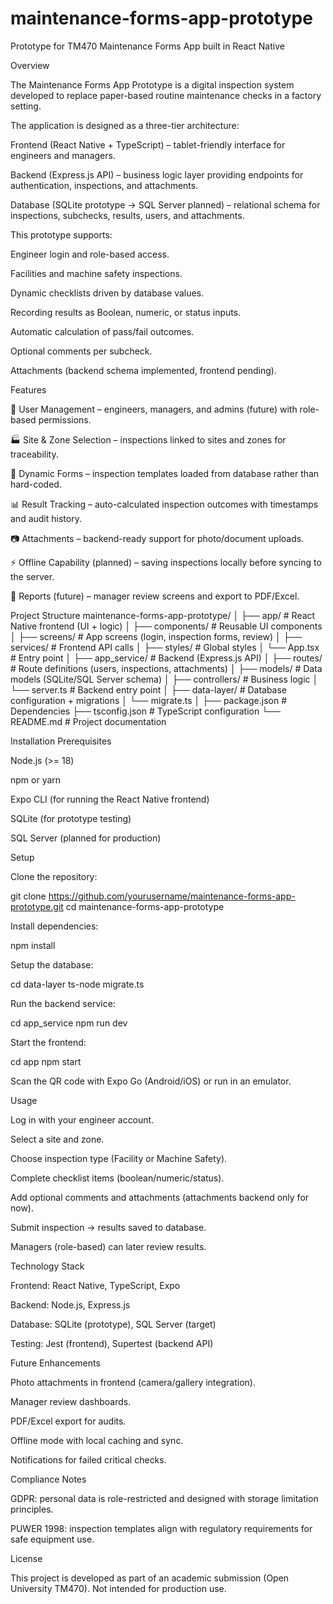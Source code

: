 # maintenance-forms-app-prototype

Prototype for TM470 Maintenance Forms App built in React Native

Overview

The Maintenance Forms App Prototype is a digital inspection system developed to replace paper-based routine maintenance checks in a factory setting.

The application is designed as a three-tier architecture:

Frontend (React Native + TypeScript) – tablet-friendly interface for engineers and managers.

Backend (Express.js API) – business logic layer providing endpoints for authentication, inspections, and attachments.

Database (SQLite prototype → SQL Server planned) – relational schema for inspections, subchecks, results, users, and attachments.

This prototype supports:

Engineer login and role-based access.

Facilities and machine safety inspections.

Dynamic checklists driven by database values.

Recording results as Boolean, numeric, or status inputs.

Automatic calculation of pass/fail outcomes.

Optional comments per subcheck.

Attachments (backend schema implemented, frontend pending).

Features

🔐 User Management – engineers, managers, and admins (future) with role-based permissions.

🏭 Site & Zone Selection – inspections linked to sites and zones for traceability.

📝 Dynamic Forms – inspection templates loaded from database rather than hard-coded.

📊 Result Tracking – auto-calculated inspection outcomes with timestamps and audit history.

📷 Attachments – backend-ready support for photo/document uploads.

⚡ Offline Capability (planned) – saving inspections locally before syncing to the server.

📑 Reports (future) – manager review screens and export to PDF/Excel.

Project Structure
maintenance-forms-app-prototype/
│
├── app/                 # React Native frontend (UI + logic)
│   ├── components/      # Reusable UI components
│   ├── screens/         # App screens (login, inspection forms, review)
│   ├── services/        # Frontend API calls
│   ├── styles/          # Global styles
│   └── App.tsx          # Entry point
│
├── app_service/         # Backend (Express.js API)
│   ├── routes/          # Route definitions (users, inspections, attachments)
│   ├── models/          # Data models (SQLite/SQL Server schema)
│   ├── controllers/     # Business logic
│   └── server.ts        # Backend entry point
│
├── data-layer/          # Database configuration + migrations
│   └── migrate.ts
│
├── package.json         # Dependencies
├── tsconfig.json        # TypeScript configuration
└── README.md            # Project documentation

Installation
Prerequisites

Node.js (>= 18)

npm or yarn

Expo CLI (for running the React Native frontend)

SQLite (for prototype testing)

SQL Server (planned for production)

Setup

Clone the repository:

git clone https://github.com/yourusername/maintenance-forms-app-prototype.git
cd maintenance-forms-app-prototype


Install dependencies:

npm install


Setup the database:

cd data-layer
ts-node migrate.ts


Run the backend service:

cd app_service
npm run dev


Start the frontend:

cd app
npm start


Scan the QR code with Expo Go (Android/iOS) or run in an emulator.

Usage

Log in with your engineer account.

Select a site and zone.

Choose inspection type (Facility or Machine Safety).

Complete checklist items (boolean/numeric/status).

Add optional comments and attachments (attachments backend only for now).

Submit inspection → results saved to database.

Managers (role-based) can later review results.

Technology Stack

Frontend: React Native, TypeScript, Expo

Backend: Node.js, Express.js

Database: SQLite (prototype), SQL Server (target)

Testing: Jest (frontend), Supertest (backend API)

Future Enhancements

Photo attachments in frontend (camera/gallery integration).

Manager review dashboards.

PDF/Excel export for audits.

Offline mode with local caching and sync.

Notifications for failed critical checks.

Compliance Notes

GDPR: personal data is role-restricted and designed with storage limitation principles.

PUWER 1998: inspection templates align with regulatory requirements for safe equipment use.

License

This project is developed as part of an academic submission (Open University TM470). Not intended for production use.
